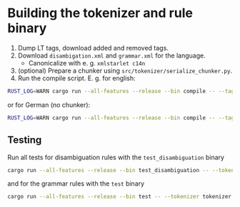 # Building the tokenizer and rule binary

1. Dump LT tags, download added and removed tags.
2. Download `disambigation.xml` and `grammar.xml` for the language.
    - Canonicalize with e. g. `xmlstarlet c14n`
3. (optional) Prepare a chunker using `src/tokenizer/serialize_chunker.py`.
4. Run the compile script.
E. g. for english:

```bash
RUST_LOG=WARN cargo run --all-features --release --bin compile -- --tag-paths data/dumps/en/output.dump data/dumps/en/added.txt --tag-remove-paths data/dumps/en/removed.txt --disambiguation-path data/disambiguation.en.canonic.xml --tokenizer-config-path configs/en/tokenizer.json --grammar-path data/grammar.en.canonic.xml --rules-config-path configs/en/rules.json --chunker-path data/chunker.json --out-tokenizer-path tokenizer.bin --out-rules-path rules.bin
```

or for German (no chunker):
```bash
RUST_LOG=WARN cargo run --all-features --release --bin compile -- --tag-paths data/dumps/de/output.dump data/dumps/de/added.txt --tag-remove-paths data/dumps/de/removed.txt --disambiguation-path data/disambiguation.de.canonic.xml --tokenizer-config-path configs/de/tokenizer.json --grammar-path data/grammar.de.canonic.xml --rules-config-path configs/de/rules.json --out-tokenizer-path tokenizer.bin --out-rules-path rules.bin
```

## Testing

Run all tests for disambiguation rules with the `test_disambiguation` binary

```bash
cargo run --all-features --release --bin test_disambiguation -- --tokenizer tokenizer.bin
```

and for the grammar rules with the `test` binary

```bash
cargo run --all-features --release --bin test -- --tokenizer tokenizer.bin --rules rules.bin
```